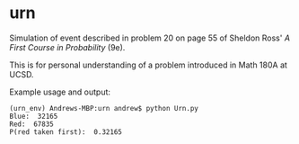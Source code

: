 # urn
Simulation of event described in problem 20 on page 55 of Sheldon Ross' _A First Course in Probability_ (9e).

This is for personal understanding of a problem introduced in Math 180A at UCSD.

Example usage and output:  
```
(urn_env) Andrews-MBP:urn andrew$ python Urn.py 
Blue:  32165
Red:  67835
P(red taken first):  0.32165
```
